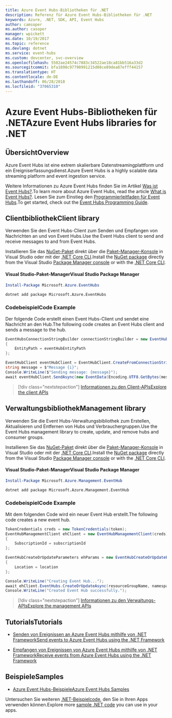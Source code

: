 ```yaml
---
title: Azure Event Hubs-Bibliotheken für .NET
description: Referenz für Azure Event Hubs-Bibliotheken für .NET
keywords: Azure, .NET, SDK, API, Event Hubs
author: camsoper
ms.author: casoper
manager: wpickett
ms.date: 10/19/2017
ms.topic: reference
ms.devlang: dotnet
ms.service: event-hubs
ms.custom: devcenter, svc-overview
ms.openlocfilehash: 5502ae24574c7883c34522ae18ca81bb516a33d2
ms.sourcegitcommit: bfa1898c97798991215d08ce89dea87efff44157
ms.translationtype: HT
ms.contentlocale: de-DE
ms.lasthandoff: 06/28/2018
ms.locfileid: "37065310"
---
```

# <a name="azure-event-hubs-libraries-for-net"></a><span data-ttu-id="33fcc-104">Azure Event Hubs-Bibliotheken für .NET</span><span class="sxs-lookup"><span data-stu-id="33fcc-104">Azure Event Hubs libraries for .NET</span></span>

## <a name="overview"></a><span data-ttu-id="33fcc-105">Übersicht</span><span class="sxs-lookup"><span data-stu-id="33fcc-105">Overview</span></span>

<span data-ttu-id="33fcc-106">Azure Event Hubs ist eine extrem skalierbare Datenstreamingplattform und ein Ereigniserfassungsdienst.</span><span class="sxs-lookup"><span data-stu-id="33fcc-106">Azure Event Hubs is a highly scalable data streaming platform and event ingestion service.</span></span>

<span data-ttu-id="33fcc-107">Weitere Informationen zu Azure Event Hubs finden Sie im Artikel [Was ist Event Hubs?](/azure/event-hubs/event-hubs-what-is-event-hubs).</span><span class="sxs-lookup"><span data-stu-id="33fcc-107">To learn more about Azure Event Hubs, read the article [What is Event Hubs?](/azure/event-hubs/event-hubs-what-is-event-hubs).</span></span>  <span data-ttu-id="33fcc-108">Lesen Sie zum Einstieg den [Programmierleitfaden für Event Hubs](/azure/event-hubs/event-hubs-programming-guide).</span><span class="sxs-lookup"><span data-stu-id="33fcc-108">To get started, check out the [Event Hubs Programming Guide](/azure/event-hubs/event-hubs-programming-guide).</span></span>

## <a name="client-library"></a><span data-ttu-id="33fcc-109">Clientbibliothek</span><span class="sxs-lookup"><span data-stu-id="33fcc-109">Client library</span></span>

<span data-ttu-id="33fcc-110">Verwenden Sie den Event Hubs-Client zum Senden und Empfangen von Nachrichten an und von Event Hubs.</span><span class="sxs-lookup"><span data-stu-id="33fcc-110">Use the Event Hubs client to send and receive messages to and from Event Hubs.</span></span>

<span data-ttu-id="33fcc-111">Installieren Sie das [NuGet-Paket](https://www.nuget.org/packages/Microsoft.Azure.EventHubs) direkt über die [Paket-Manager-Konsole][PackageManager] in Visual Studio oder mit der [.NET Core CLI][DotNetCLI].</span><span class="sxs-lookup"><span data-stu-id="33fcc-111">Install the [NuGet package](https://www.nuget.org/packages/Microsoft.Azure.EventHubs) directly from the Visual Studio [Package Manager console][PackageManager] or with the [.NET Core CLI][DotNetCLI].</span></span>

#### <a name="visual-studio-package-manager"></a><span data-ttu-id="33fcc-112">Visual Studio-Paket-Manager</span><span class="sxs-lookup"><span data-stu-id="33fcc-112">Visual Studio Package Manager</span></span>

```powershell
Install-Package Microsoft.Azure.EventHubs
```

```bash
dotnet add package Microsoft.Azure.EventHubs
```

### <a name="code-example"></a><span data-ttu-id="33fcc-113">Codebeispiel</span><span class="sxs-lookup"><span data-stu-id="33fcc-113">Code Example</span></span>

<span data-ttu-id="33fcc-114">Der folgende Code erstellt einen Event Hubs-Client und sendet eine Nachricht an den Hub.</span><span class="sxs-lookup"><span data-stu-id="33fcc-114">The following code creates an Event Hubs client and sends a message to the hub.</span></span>

```csharp
EventHubsConnectionStringBuilder connectionStringBuilder = new EventHubsConnectionStringBuilder(eventHubConnectionString)
{
    EntityPath = eventHubEntityPath
};

EventHubClient eventHubClient = EventHubClient.CreateFromConnectionString(connectionStringBuilder.ToString());
string message = $"Message {i}";
Console.WriteLine($"Sending message: {message}");
await eventHubClient.SendAsync(new EventData(Encoding.UTF8.GetBytes(message)));
```

> [!div class="nextstepaction"]
> [<span data-ttu-id="33fcc-115">Informationen zu den Client-APIs</span><span class="sxs-lookup"><span data-stu-id="33fcc-115">Explore the client APIs</span></span>](/dotnet/api/overview/azure/eventhub/client)

## <a name="management-library"></a><span data-ttu-id="33fcc-116">Verwaltungsbibliothek</span><span class="sxs-lookup"><span data-stu-id="33fcc-116">Management library</span></span>

<span data-ttu-id="33fcc-117">Verwenden Sie die Event Hubs-Verwaltungsbibliothek zum Erstellen, Aktualisieren und Entfernen von Hubs und Verbrauchergruppen.</span><span class="sxs-lookup"><span data-stu-id="33fcc-117">Use the Event Hubs management library to create, update, and remove hubs and consumer groups.</span></span>

<span data-ttu-id="33fcc-118">Installieren Sie das [NuGet-Paket](https://www.nuget.org/packages/Microsoft.Azure.Management.EventHub) direkt über die [Paket-Manager-Konsole][PackageManager] in Visual Studio oder mit der [.NET Core CLI][DotNetCLI].</span><span class="sxs-lookup"><span data-stu-id="33fcc-118">Install the [NuGet package](https://www.nuget.org/packages/Microsoft.Azure.Management.EventHub) directly from the Visual Studio [Package Manager console][PackageManager] or with the [.NET Core CLI][DotNetCLI].</span></span>

#### <a name="visual-studio-package-manager"></a><span data-ttu-id="33fcc-119">Visual Studio-Paket-Manager</span><span class="sxs-lookup"><span data-stu-id="33fcc-119">Visual Studio Package Manager</span></span>

```powershell
Install-Package Microsoft.Azure.Management.EventHub
```

```bash
dotnet add package Microsoft.Azure.Management.EventHub
```

### <a name="code-example"></a><span data-ttu-id="33fcc-120">Codebeispiel</span><span class="sxs-lookup"><span data-stu-id="33fcc-120">Code Example</span></span>

<span data-ttu-id="33fcc-121">Mit dem folgenden Code wird ein neuer Event Hub erstellt.</span><span class="sxs-lookup"><span data-stu-id="33fcc-121">The following code creates a new event hub.</span></span>

```csharp
TokenCredentials creds = new TokenCredentials(token);
EventHubManagementClient ehClient = new EventHubManagementClient(creds)
{
    SubscriptionId = subscriptionId
};

EventHubCreateOrUpdateParameters ehParams = new EventHubCreateOrUpdateParameters()
{
    Location = location
};

Console.WriteLine("Creating Event Hub...");
await ehClient.EventHubs.CreateOrUpdateAsync(resourceGroupName, namespaceName, EventHubName, ehParams);
Console.WriteLine("Created Event Hub successfully.");
```

> [!div class="nextstepaction"]
> [<span data-ttu-id="33fcc-122">Informationen zu den Verwaltungs-APIs</span><span class="sxs-lookup"><span data-stu-id="33fcc-122">Explore the management APIs</span></span>](/dotnet/api/overview/azure/eventhub/management)

## <a name="tutorials"></a><span data-ttu-id="33fcc-123">Tutorials</span><span class="sxs-lookup"><span data-stu-id="33fcc-123">Tutorials</span></span>

* [<span data-ttu-id="33fcc-124">Senden von Ereignissen an Azure Event Hubs mithilfe von .NET Framework</span><span class="sxs-lookup"><span data-stu-id="33fcc-124">Send events to Azure Event Hubs using the .NET Framework</span></span>](/azure/event-hubs/event-hubs-dotnet-framework-getstarted-send)

* [<span data-ttu-id="33fcc-125">Empfangen von Ereignissen von Azure Event Hubs mithilfe von .NET Framework</span><span class="sxs-lookup"><span data-stu-id="33fcc-125">Receive events from Azure Event Hubs using the .NET Framework</span></span>](/azure/event-hubs/event-hubs-dotnet-framework-getstarted-receive-eph)

## <a name="samples"></a><span data-ttu-id="33fcc-126">Beispiele</span><span class="sxs-lookup"><span data-stu-id="33fcc-126">Samples</span></span>

* [<span data-ttu-id="33fcc-127">Azure Event Hubs-Beispiele</span><span class="sxs-lookup"><span data-stu-id="33fcc-127">Azure Event Hubs Samples</span></span>](https://github.com/Azure/azure-event-hubs/tree/master/samples)

<span data-ttu-id="33fcc-128">Untersuchen Sie weiteren [.NET-Beispielcode](https://azure.microsoft.com/resources/samples/?platform=dotnet), den Sie in Ihren Apps verwenden können.</span><span class="sxs-lookup"><span data-stu-id="33fcc-128">Explore more [sample .NET code](https://azure.microsoft.com/resources/samples/?platform=dotnet) you can use in your apps.</span></span>

[PackageManager]: https://docs.microsoft.com/nuget/tools/package-manager-console
[DotNetCLI]: https://docs.microsoft.com/dotnet/core/tools/dotnet-add-package
